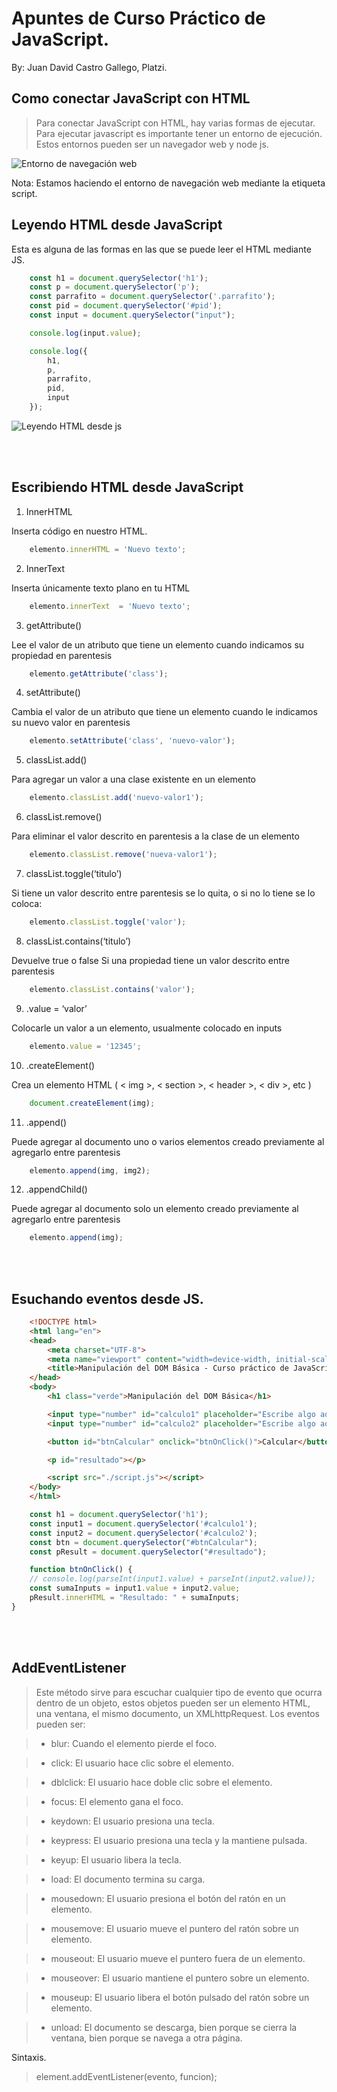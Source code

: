 # Apuntes de Curso Práctico de JavaScript.
By: Juan David Castro Gallego, Platzi.

## Como conectar JavaScript con HTML

> Para conectar JavaScript con HTML, hay varias formas de ejecutar. Para ejecutar javascript es importante tener un entorno de ejecución. Estos entornos pueden ser un navegador web y node js.

![Entorno de navegación web](./imgMD/entornoEjecucionNavegador.png)

Nota: Estamos haciendo el entorno de navegación web mediante la etiqueta script.

## Leyendo HTML desde JavaScript

Esta es alguna de las formas en las que se puede leer el HTML mediante JS.

```js
    const h1 = document.querySelector('h1');
    const p = document.querySelector('p');
    const parrafito = document.querySelector('.parrafito');
    const pid = document.querySelector('#pid');
    const input = document.querySelector("input");

    console.log(input.value);

    console.log({
        h1,
        p,
        parrafito,
        pid,
        input
    });
 ```

 ![Leyendo HTML desde js](./imgMD/leyendoHTMLDesdeJS.webp)

<br><br>

## Escribiendo HTML desde JavaScript

1. InnerHTML

Inserta código en nuestro HTML.

```js
    elemento.innerHTML = 'Nuevo texto';
```

2. InnerText

Inserta únicamente texto plano en tu HTML

```js
    elemento.innerText  = 'Nuevo texto';
```

3. getAttribute()

Lee el valor de un atributo que tiene un elemento cuando indicamos su propiedad en parentesis

```js
    elemento.getAttribute('class');
```

4. setAttribute()

Cambia el valor de un atributo que tiene un elemento cuando le indicamos su nuevo valor en parentesis

```js
    elemento.setAttribute('class', 'nuevo-valor');
```

5. classList.add()

Para agregar un valor a una clase existente en un elemento

```js
    elemento.classList.add('nuevo-valor1');
```

6. classList.remove()

Para eliminar el valor descrito en parentesis a la clase de un elemento

```js
    elemento.classList.remove('nueva-valor1');
```

7. classList.toggle(‘titulo’)

Si tiene un valor descrito entre parentesis se lo quita, o si no lo tiene se lo coloca:

```js
    elemento.classList.toggle('valor');
```

8. classList.contains(‘titulo’)

Devuelve true o false Si una propiedad tiene un valor descrito entre parentesis

```js
    elemento.classList.contains('valor');
```

9. .value = ‘valor’

Colocarle un valor a un elemento, usualmente colocado en inputs

```js
    elemento.value = '12345';
```

10. .createElement()

Crea un elemento HTML ( < img >, < section >, < header >, < div >, etc )

```js
    document.createElement(img);
```

11. .append()

Puede agregar al documento uno o varios elementos creado previamente al agregarlo entre parentesis

```js
    elemento.append(img, img2);
```

12. .appendChild()

Puede agregar al documento solo un elemento creado previamente al agregarlo entre parentesis

```js
    elemento.append(img);
```

<br><br>

## Esuchando eventos desde JS.

```html
    <!DOCTYPE html>
    <html lang="en">
    <head>
        <meta charset="UTF-8">
        <meta name="viewport" content="width=device-width, initial-scale=1.0">
        <title>Manipulación del DOM Básica - Curso práctico de JavaScript</title>
    </head>
    <body>
        <h1 class="verde">Manipulación del DOM Básica</h1>

        <input type="number" id="calculo1" placeholder="Escribe algo aquí.">
        <input type="number" id="calculo2" placeholder="Escribe algo aquí.">

        <button id="btnCalcular" onclick="btnOnClick()">Calcular</button>

        <p id="resultado"></p>

        <script src="./script.js"></script>
    </body>
    </html>

```

```js
    const h1 = document.querySelector('h1');
    const input1 = document.querySelector('#calculo1');
    const input2 = document.querySelector('#calculo2');
    const btn = document.querySelector("#btnCalcular");
    const pResult = document.querySelector("#resultado");

    function btnOnClick() {
    // console.log(parseInt(input1.value) + parseInt(input2.value)); 
    const sumaInputs = input1.value + input2.value;
    pResult.innerHTML = "Resultado: " + sumaInputs;
}
```

<br><br>

## AddEventListener

> Este método sirve para escuchar cualquier tipo de evento que ocurra dentro de un objeto, estos objetos pueden ser un elemento HTML, una ventana, el mismo documento, un XMLhttpRequest.
Los eventos pueden ser:

> - blur: Cuando el elemento pierde el foco.

> - click: El usuario hace clic sobre el elemento.

> - dblclick: El usuario hace doble clic sobre el elemento.

> - focus: El elemento gana el foco.

> - keydown: El usuario presiona una tecla.

> - keypress: El usuario presiona una tecla y la mantiene pulsada.

> - keyup: El usuario libera la tecla.

> - load: El documento termina su carga.

> - mousedown: El usuario presiona el botón del ratón en un elemento.

> - mousemove: El usuario mueve el puntero del ratón sobre un elemento.

> - mouseout: El usuario mueve el puntero fuera de un elemento.

> - mouseover: El usuario mantiene el puntero sobre un elemento.

> - mouseup: El usuario libera el botón pulsado del ratón sobre un elemento.

> - unload: El documento se descarga, bien porque se cierra la ventana, bien porque se navega a otra página.

Sintaxis.
> element.addEventListener(evento, funcion);